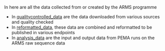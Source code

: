 In here are all the data collected from or created by the ARMS programme

  * In [qualitycontrolled_data](https://github.com/arms-mbon/Data/tree/main/qualitycontrolled_data) are the data downloaded from various sources and quality checked
  * In [reformatted_data](https://github.com/arms-mbon/Data/tree/main/reformatted_data), these data are combined and reformatted to be published in various endpoints
  * In [analysis_data](https://github.com/arms-mbon/Data/tree/main/analysis_data) are the input and output data from PEMA runs on the ARMS raw sequence data 
